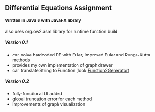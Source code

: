 ## Differential Equations Assignment

#### Written in Java 8 with JavaFX library
also uses org.ow2.asm library for runtime function build

##### Version 0.1
* can solve hardcoded DE with Euler, Improved Euler and Runge-Kutta methods
* provides my own implementation of graph drawer
* can translate String to Function (look [Function2Generator](https://github.com/potemin1999/de-assignment/blob/master/src/main/com/ilya/de/math/function/Function2Generator.java))

##### Version 0.2
* fully-functional UI added
* global truncation error for each method
* improvements of graph visualization 
